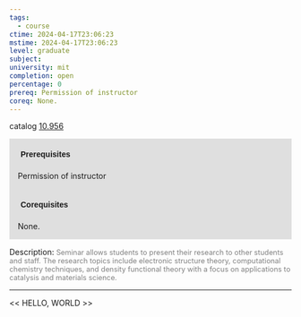 ```yaml
---
tags:
  - course
ctime: 2024-04-17T23:06:23
mstime: 2024-04-17T23:06:23
level: graduate
subject: 
university: mit
completion: open
percentage: 0
prereq: Permission of instructor
coreq: None.
---
```


catalog [10.956](http://student.mit.edu/catalog/m10b.html#10.956)

<span style="display: block; padding: 15px; background-color: rgb(100, 100, 100, 0.2);"><font id="m_prereq439_0" style="display: block; font-family: Arial, sans-serif; font-weight: bold; padding: 5px">Prerequisites</font><br><span id="prereq439_0">Permission of instructor</span></span>
<span style="display: block; padding: 15px; background-color: rgb(100, 100, 100, 0.2);"><font id="m_coreq439_0" style="display: block; font-family: Arial, sans-serif; font-weight: bold; padding: 5px">Corequisites</font><br><span id="coreq439_0">None.</span></span>

<font style="">Description:</font>
<font style="color: grey; font-size: 0.8rem;">Seminar allows students to present their research to other students and staff. The research topics include electronic structure theory, computational chemistry techniques, and density functional theory with a focus on applications to catalysis and materials science.</font>



---

<< HELLO, WORLD >>
